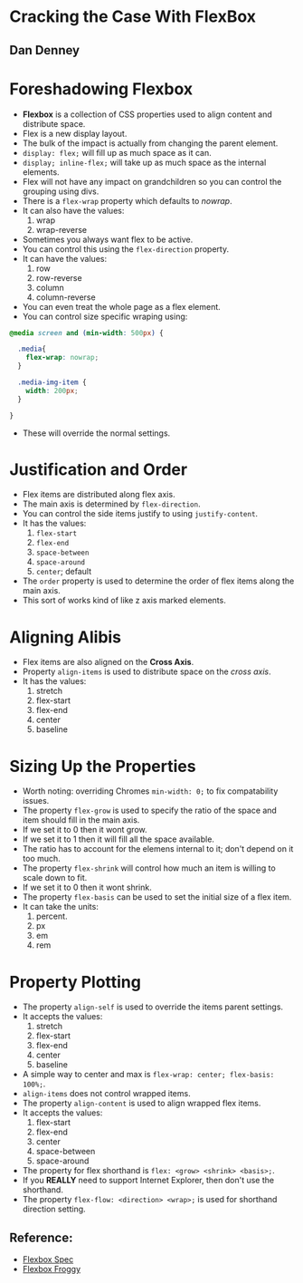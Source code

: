 # Cracking the Case With FlexBox
## Dan Denney

# Foreshadowing Flexbox
- **Flexbox** is a collection of CSS properties used to align content and distribute space.
- Flex is a new display layout.
- The bulk of the impact is actually from changing the parent element.
- `display: flex;` will fill up as much space as it can.
- `display; inline-flex;` will take up as much space as the internal elements.
- Flex will not have any impact on grandchildren so you can control the grouping using divs.
- There is a `flex-wrap` property which defaults to *nowrap*.
- It can also have the values:
  1. wrap
  2. wrap-reverse
- Sometimes you always want flex to be active.
- You can control this using the `flex-direction` property.
- It can have the values:
  1. row
  2. row-reverse
  3. column
  4. column-reverse
- You can even treat the whole page as a flex element.
- You can control size specific wraping using:
```css
@media screen and (min-width: 500px) {

  .media{
    flex-wrap: nowrap;
  }

  .media-img-item {
    width: 200px;
  }

}
```
- These will override the normal settings.

# Justification and Order
- Flex items are distributed along flex axis.
- The main axis is determined by `flex-direction`.
- You can control the side items justify to using `justify-content`.
- It has the values:
  1. `flex-start`
  2. `flex-end`
  3. `space-between`
  4. `space-around`
  5. `center`; default
- The `order` property is used to determine the order of flex items along the main axis.
- This sort of works kind of like z axis marked elements.

# Aligning Alibis
- Flex items are also aligned on the **Cross Axis**.
- Property `align-items` is used to distribute space on the *cross axis*.
- It has the values:
  1. stretch
  2. flex-start
  3. flex-end
  4. center
  5. baseline

# Sizing Up the Properties
- Worth noting: overriding Chromes `min-width: 0;` to fix compatability issues.
- The property `flex-grow` is used to specify the ratio of the space and item should fill in the main axis.
- If we set it to 0 then it wont grow.
- If we set it to 1 then it will fill all the space available.
- The ratio has to account for the elemens internal to it; don't depend on it too much.
- The property `flex-shrink` will control how much an item is willing to scale down to fit.
- If we set it to 0 then it wont shrink.
- The property `flex-basis` can be used to set the initial size of a flex item.
- It can take the units:
  1. percent.
  2. px
  3. em
  4. rem

# Property Plotting
- The property `align-self` is used to override the items parent settings.
- It accepts the values:
   1. stretch
   2. flex-start
   3. flex-end
   4. center
   5. baseline
- A simple way to center and max is `flex-wrap: center; flex-basis: 100%;`.
- `align-items` does not control wrapped items.
- The property `align-content` is used to align wrapped flex items.
- It accepts the values:
  1. flex-start
  2. flex-end
  3. center
  4. space-between
  5. space-around
- The property for flex shorthand is `flex: <grow> <shrink> <basis>;`.
- If you **REALLY** need to support Internet Explorer, then don't use the shorthand.
- The property `flex-flow: <direction> <wrap>;` is used for shorthand direction setting.

## Reference:
- [Flexbox Spec](http://go.codeschool.com/flebox-spec)
- [Flexbox Froggy](www.flexboxfroggy.com)
